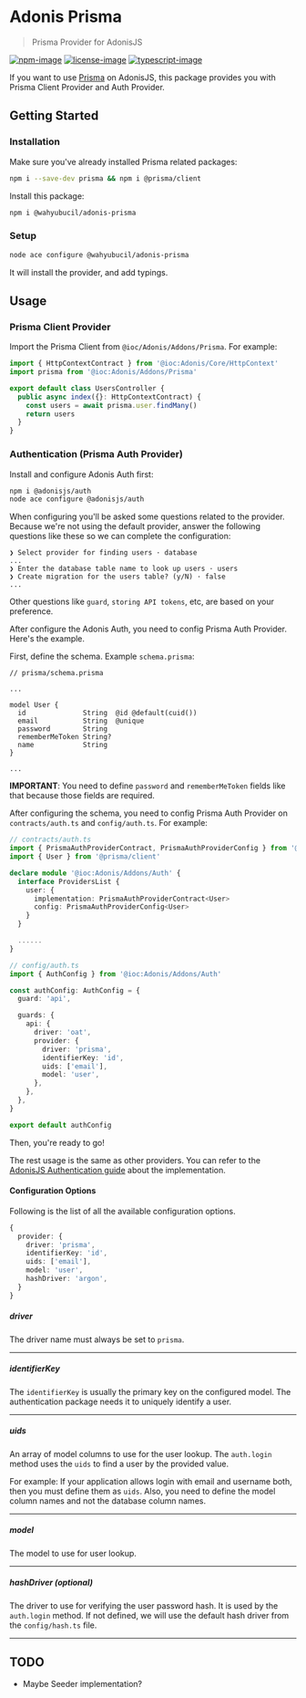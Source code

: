 # Adonis Prisma

> Prisma Provider for AdonisJS

[![npm-image]][npm-url] [![license-image]][license-url] [![typescript-image]][typescript-url]

If you want to use [Prisma](https://prisma.io) on AdonisJS, this package provides you with Prisma Client Provider and Auth Provider.

## Getting Started

### Installation

Make sure you've already installed Prisma related packages:

```sh
npm i --save-dev prisma && npm i @prisma/client
```

Install this package:

```sh
npm i @wahyubucil/adonis-prisma
```

### Setup

```sh
node ace configure @wahyubucil/adonis-prisma
```

It will install the provider, and add typings.

## Usage

### Prisma Client Provider

Import the Prisma Client from `@ioc/Adonis/Addons/Prisma`. For example:

```ts
import { HttpContextContract } from '@ioc:Adonis/Core/HttpContext'
import prisma from '@ioc:Adonis/Addons/Prisma'

export default class UsersController {
  public async index({}: HttpContextContract) {
    const users = await prisma.user.findMany()
    return users
  }
}
```

### Authentication (Prisma Auth Provider)

Install and configure Adonis Auth first:

```sh
npm i @adonisjs/auth
node ace configure @adonisjs/auth
```

When configuring you'll be asked some questions related to the provider. Because we're not using the default provider, answer the following questions like these so we can complete the configuration:

```
❯ Select provider for finding users · database
...
❯ Enter the database table name to look up users · users
❯ Create migration for the users table? (y/N) · false
...
```

Other questions like `guard`, `storing API tokens`, etc, are based on your preference.

After configure the Adonis Auth, you need to config Prisma Auth Provider. Here's the example.

First, define the schema. Example `schema.prisma`:

```prisma
// prisma/schema.prisma

...

model User {
  id              String  @id @default(cuid())
  email           String  @unique
  password        String
  rememberMeToken String?
  name            String
}

...
```

**IMPORTANT**: You need to define `password` and `rememberMeToken` fields like that because those fields are required.

After configuring the schema, you need to config Prisma Auth Provider on `contracts/auth.ts` and `config/auth.ts`. For example:

```ts
// contracts/auth.ts
import { PrismaAuthProviderContract, PrismaAuthProviderConfig } from '@ioc:/Adonis/Addons/Prisma'
import { User } from '@prisma/client'

declare module '@ioc:Adonis/Addons/Auth' {
  interface ProvidersList {
    user: {
      implementation: PrismaAuthProviderContract<User>
      config: PrismaAuthProviderConfig<User>
    }
  }

  ......
}
```

```ts
// config/auth.ts
import { AuthConfig } from '@ioc:Adonis/Addons/Auth'

const authConfig: AuthConfig = {
  guard: 'api',

  guards: {
    api: {
      driver: 'oat',
      provider: {
        driver: 'prisma',
        identifierKey: 'id',
        uids: ['email'],
        model: 'user',
      },
    },
  },
}

export default authConfig
```

Then, you're ready to go!

The rest usage is the same as other providers. You can refer to the [AdonisJS Authentication guide](https://docs.adonisjs.com/guides/auth/introduction) about the implementation.

#### Configuration Options

Following is the list of all the available configuration options.

```ts
{
  provider: {
    driver: 'prisma',
    identifierKey: 'id',
    uids: ['email'],
    model: 'user',
    hashDriver: 'argon',
  }
}
```

##### driver

The driver name must always be set to `prisma`.

---

##### identifierKey

The `identifierKey` is usually the primary key on the configured model. The authentication package needs it to uniquely identify a user.

---

##### uids

An array of model columns to use for the user lookup. The `auth.login` method uses the `uids` to find a user by the provided value.

For example: If your application allows login with email and username both, then you must define them as `uids`. Also, you need to define the model column names and not the database column names.

---

##### model

The model to use for user lookup.

---

##### hashDriver (optional)

The driver to use for verifying the user password hash. It is used by the `auth.login` method. If not defined, we will use the default hash driver from the `config/hash.ts` file.

---

## TODO

- Maybe Seeder implementation?

[npm-image]: https://img.shields.io/npm/v/@wahyubucil/adonis-prisma.svg?style=for-the-badge&logo=npm
[npm-url]: https://npmjs.org/package/Anonymous 'npm'
[license-image]: https://img.shields.io/npm/l/@wahyubucil/adonis-prisma?color=blueviolet&style=for-the-badge
[license-url]: LICENSE.md 'license'
[typescript-image]: https://img.shields.io/badge/Typescript-294E80.svg?style=for-the-badge&logo=typescript
[typescript-url]: "typescript"
